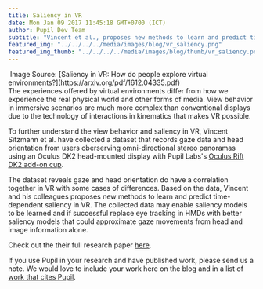 ```yaml
--- 
title: Saliency in VR
date: Mon Jan 09 2017 11:45:18 GMT+0700 (ICT) 
author: Pupil Dev Team 
subtitle: "Vincent et al., proposes new methods to learn and predict time-dependent saliency in VR without eye trackers..."
featured_img: "../../../../media/images/blog/vr_saliency.png"
featured_img_thumb: "../../../../media/images/blog/thumb/vr_saliency.png"
---
```


<img src="../../../../media/images/blog/vr_saliency.png" class='Feature-image u-padBottom--1' alt="">
Image Source: [Saliency in VR: How do people explore virtual environments?](https://arxiv.org/pdf/1612.04335.pdf)

<br>
The experiences offered by virtual environments differ from how we experience the real physical world and other forms of media. View behavior in immersive scenarios are much more complex than conventional displays due to the technology of interactions in kinematics that makes VR possible. 

To further understand the view behavior and saliency in VR, Vincent Sitzmann et al. have collected a dataset that records gaze data and head orientation from users oberserving omni-directional stereo panoramas using an Oculus DK2 head-mounted display with Pupil Labs's [Oculus Rift DK2 add-on cup](https://pupil-labs.com/store/#vr-ar). 

The dataset reveals gaze and head orientation do have a correlation together in VR with some cases of differences. Based on the data, Vincent and his colleagues proposes new methods to learn and predict time-dependent saliency in VR. The collected data may enable saliency models to be learned and if successful replace eye tracking in HMDs with better saliency models that could approximate gaze movements from head and image information alone.

Check out the their full research paper [here](https://arxiv.org/pdf/1612.04335.pdf).

If you use Pupil in your research and have published work, please send us a note. We would love to include your work here on the blog and in a list of [work that cites Pupil](https://docs.google.com/spreadsheets/d/1ZD6HDbjzrtRNB4VB0b7GFMaXVGKZYeI0zBOBEEPwvBI/).